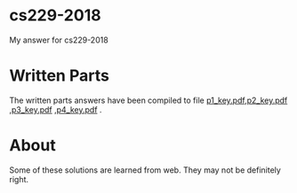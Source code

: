 # cs229-2018
My answer for cs229-2018

# Written Parts

The written parts answers have been compiled to file [p1_key.pdf](./p1_key.pdf),[p2_key.pdf](./p2_key.pdf) ,[p3_key.pdf](./p3_key.pdf) ,[p4_key.pdf](./p4_key.pdf) .

# About

Some of these solutions are learned from web. They may not be definitely right.
